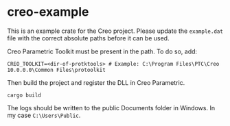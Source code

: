 # creo-example

This is an example crate for the Creo project. Please update the `example.dat` file with the correct absolute paths before it can be used.

Creo Parametric Toolkit must be present in the path. To do so, add:

```console
CREO_TOOLKIT=<dir-of-protktools> # Example: C:\Program Files\PTC\Creo 10.0.0.0\Common Files\protoolkit
```

Then build the project and register the DLL in Creo Parametric.

```
cargo build
```

The logs should be written to the public Documents folder in Windows. In my case `C:\Users\Public`.
